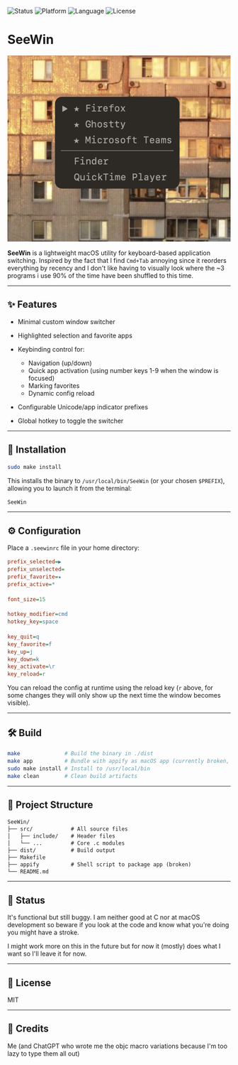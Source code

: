 ![Status](<https://img.shields.io/badge/Status-it_works_%C2%AF_%5C_%5F_(%E3%83%84)_%5F_/¯-brightgreen>)
![Platform](https://img.shields.io/badge/platform-macOS-lightgrey?logo=apple)
![Language](https://img.shields.io/badge/language-C-blue)
![License](https://img.shields.io/badge/license-MIT-blue.svg)

# SeeWin

<div align="center">
  <img src="assets/screenshot.png" alt="SeeWin screenshot" width="600"/>
</div>

**SeeWin** is a lightweight macOS utility for keyboard-based application switching. Inspired by the fact that I find `Cmd+Tab` annoying since it reorders everything by recency and I don't like having to visually look where the ~3 programs i use 90% of the time have been shuffled to this time.

---

## ✨ Features

- Minimal custom window switcher
- Highlighted selection and favorite apps
- Keybinding control for:

  - Navigation (up/down)
  - Quick app activation (using number keys 1-9 when the window is focused)
  - Marking favorites
  - Dynamic config reload

- Configurable Unicode/app indicator prefixes
- Global hotkey to toggle the switcher

---

## 🔧 Installation

```bash
sudo make install
```

This installs the binary to `/usr/local/bin/SeeWin` (or your chosen `$PREFIX`), allowing you to launch it from the terminal:

```bash
SeeWin
```

---

## ⚙️ Configuration

Place a `.seewinrc` file in your home directory:

```ini
prefix_selected=▶
prefix_unselected=
prefix_favorite=★
prefix_active=*

font_size=15

hotkey_modifier=cmd
hotkey_key=space

key_quit=q
key_favorite=f
key_up=j
key_down=k
key_activate=\r
key_reload=r
```

You can reload the config at runtime using the reload key (`r` above, for some changes they will only show up the next time the window becomes visible).

---

## 🛠 Build

```bash
make              # Build the binary in ./dist
make app          # Bundle with appify as macOS app (currently broken, might fix in the future)
sudo make install # Install to /usr/local/bin
make clean        # Clean build artifacts
```

---

## 📂 Project Structure

```
SeeWin/
├── src/            # All source files
│   ├── include/    # Header files
│   └── ...         # Core .c modules
├── dist/           # Build output
├── Makefile
├── appify          # Shell script to package app (broken)
└── README.md
```

---

## 🧪 Status

It's functional but still buggy. I am neither good at C nor at macOS development so beware if you look at the code and know what you're doing you might have a stroke.

I might work more on this in the future but for now it (mostly) does what I want so I'll leave it for now.

---

## 📄 License

MIT

---

## 🙌 Credits

Me (and ChatGPT who wrote me the objc macro variations because I'm too lazy to type them all out)
